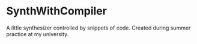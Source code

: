 # SynthWithCompiler
A little synthesizer controlled by snippets of code. Created during summer practice at my university.
